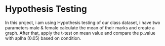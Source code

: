 # Hypothesis Testing

In this project, i am using Hypothesis testing of our class dataset, i have two parameters male & female calculate the mean of their marks and create a graph. After that, apply the t-test on mean value and compare the p_value with aplha (0.05) based on condition.
